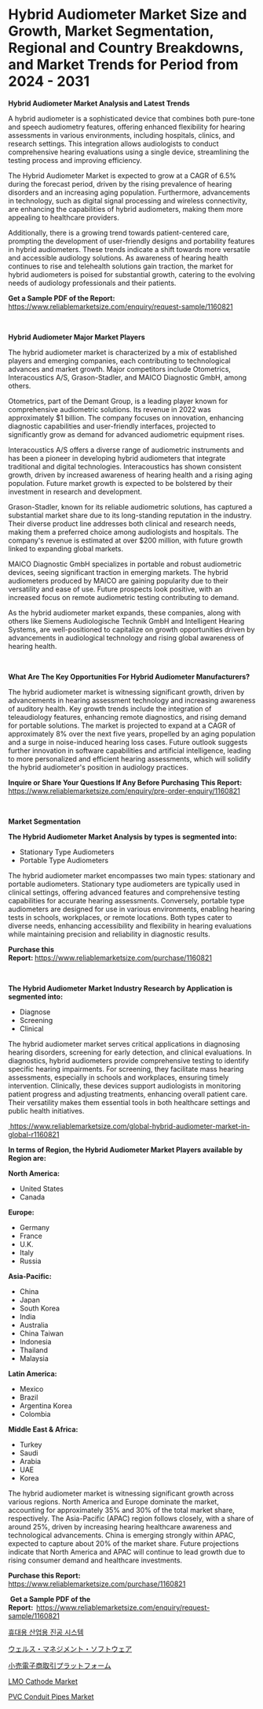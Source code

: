 <p><h1>Hybrid Audiometer Market Size and Growth, Market Segmentation, Regional and Country Breakdowns, and Market Trends for Period from 2024 -  2031</h1></p><p><strong>Hybrid Audiometer Market Analysis and Latest Trends</strong></p>
<p><p>A hybrid audiometer is a sophisticated device that combines both pure-tone and speech audiometry features, offering enhanced flexibility for hearing assessments in various environments, including hospitals, clinics, and research settings. This integration allows audiologists to conduct comprehensive hearing evaluations using a single device, streamlining the testing process and improving efficiency.</p><p>The Hybrid Audiometer Market is expected to grow at a CAGR of 6.5% during the forecast period, driven by the rising prevalence of hearing disorders and an increasing aging population. Furthermore, advancements in technology, such as digital signal processing and wireless connectivity, are enhancing the capabilities of hybrid audiometers, making them more appealing to healthcare providers. </p><p>Additionally, there is a growing trend towards patient-centered care, prompting the development of user-friendly designs and portability features in hybrid audiometers. These trends indicate a shift towards more versatile and accessible audiology solutions. As awareness of hearing health continues to rise and telehealth solutions gain traction, the market for hybrid audiometers is poised for substantial growth, catering to the evolving needs of audiology professionals and their patients.</p></p>
<p><strong>Get a Sample PDF of the Report:&nbsp;</strong> <a href="https://www.reliablemarketsize.com/enquiry/request-sample/1160821">https://www.reliablemarketsize.com/enquiry/request-sample/1160821</a></p>
<p>&nbsp;</p>
<p><strong>Hybrid Audiometer Major Market Players</strong></p>
<p><p>The hybrid audiometer market is characterized by a mix of established players and emerging companies, each contributing to technological advances and market growth. Major competitors include Otometrics, Interacoustics A/S, Grason-Stadler, and MAICO Diagnostic GmbH, among others.</p><p>Otometrics, part of the Demant Group, is a leading player known for comprehensive audiometric solutions. Its revenue in 2022 was approximately $1 billion. The company focuses on innovation, enhancing diagnostic capabilities and user-friendly interfaces, projected to significantly grow as demand for advanced audiometric equipment rises.</p><p>Interacoustics A/S offers a diverse range of audiometric instruments and has been a pioneer in developing hybrid audiometers that integrate traditional and digital technologies. Interacoustics has shown consistent growth, driven by increased awareness of hearing health and a rising aging population. Future market growth is expected to be bolstered by their investment in research and development.</p><p>Grason-Stadler, known for its reliable audiometric solutions, has captured a substantial market share due to its long-standing reputation in the industry. Their diverse product line addresses both clinical and research needs, making them a preferred choice among audiologists and hospitals. The company's revenue is estimated at over $200 million, with future growth linked to expanding global markets.</p><p>MAICO Diagnostic GmbH specializes in portable and robust audiometric devices, seeing significant traction in emerging markets. The hybrid audiometers produced by MAICO are gaining popularity due to their versatility and ease of use. Future prospects look positive, with an increased focus on remote audiometric testing contributing to demand.</p><p>As the hybrid audiometer market expands, these companies, along with others like Siemens Audiologische Technik GmbH and Intelligent Hearing Systems, are well-positioned to capitalize on growth opportunities driven by advancements in audiological technology and rising global awareness of hearing health.</p></p>
<p>&nbsp;</p>
<p><strong>What Are The Key Opportunities For Hybrid Audiometer Manufacturers?</strong></p>
<p><p>The hybrid audiometer market is witnessing significant growth, driven by advancements in hearing assessment technology and increasing awareness of auditory health. Key growth trends include the integration of teleaudiology features, enhancing remote diagnostics, and rising demand for portable solutions. The market is projected to expand at a CAGR of approximately 8% over the next five years, propelled by an aging population and a surge in noise-induced hearing loss cases. Future outlook suggests further innovation in software capabilities and artificial intelligence, leading to more personalized and efficient hearing assessments, which will solidify the hybrid audiometer's position in audiology practices.</p></p>
<p><strong>Inquire or Share Your Questions If Any Before Purchasing This Report:</strong> <a href="https://www.reliablemarketsize.com/enquiry/pre-order-enquiry/1160821">https://www.reliablemarketsize.com/enquiry/pre-order-enquiry/1160821</a></p>
<p>&nbsp;</p>
<p><strong>Market Segmentation</strong></p>
<p><strong>The Hybrid Audiometer Market Analysis by types is segmented into:</strong></p>
<p><ul><li>Stationary Type Audiometers</li><li>Portable Type Audiometers</li></ul></p>
<p><p>The hybrid audiometer market encompasses two main types: stationary and portable audiometers. Stationary type audiometers are typically used in clinical settings, offering advanced features and comprehensive testing capabilities for accurate hearing assessments. Conversely, portable type audiometers are designed for use in various environments, enabling hearing tests in schools, workplaces, or remote locations. Both types cater to diverse needs, enhancing accessibility and flexibility in hearing evaluations while maintaining precision and reliability in diagnostic results.</p></p>
<p><strong>Purchase this Report:&nbsp;</strong><a href="https://www.reliablemarketsize.com/purchase/1160821">https://www.reliablemarketsize.com/purchase/1160821</a></p>
<p>&nbsp;</p>
<p><strong>The Hybrid Audiometer Market Industry Research by Application is segmented into:</strong></p>
<p><ul><li>Diagnose</li><li>Screening</li><li>Clinical</li></ul></p>
<p><p>The hybrid audiometer market serves critical applications in diagnosing hearing disorders, screening for early detection, and clinical evaluations. In diagnostics, hybrid audiometers provide comprehensive testing to identify specific hearing impairments. For screening, they facilitate mass hearing assessments, especially in schools and workplaces, ensuring timely intervention. Clinically, these devices support audiologists in monitoring patient progress and adjusting treatments, enhancing overall patient care. Their versatility makes them essential tools in both healthcare settings and public health initiatives.</p></p>
<p><a href="https://www.reliablemarketsize.com/global-hybrid-audiometer-market-in-global-r1160821">&nbsp;https://www.reliablemarketsize.com/global-hybrid-audiometer-market-in-global-r1160821</a></p>
<p><strong>In terms of Region, the Hybrid Audiometer Market Players available by Region are:</strong></p>
<p>
    <p> <strong> North America: </strong>
        <ul>
            <li>United States</li>
            <li>Canada</li>
        </ul>
        </p> 
    <p> <strong> Europe: </strong>
        <ul>
            <li>Germany</li>
            <li>France</li>
            <li>U.K.</li>
            <li>Italy</li>
            <li>Russia</li>
        </ul>
        </p> 
    <p> <strong> Asia-Pacific: </strong>
        <ul>
            <li>China</li>
            <li>Japan</li>
            <li>South Korea</li>
            <li>India</li>
            <li>Australia</li>
            <li>China Taiwan</li>
            <li>Indonesia</li>
            <li>Thailand</li>
            <li>Malaysia</li>
        </ul>
        </p> 
    <p> <strong> Latin America: </strong>
        <ul>
            <li>Mexico</li>
            <li>Brazil</li>
            <li>Argentina Korea</li>
            <li>Colombia</li>
        </ul>
        </p> 
    <p> <strong> Middle East & Africa: </strong>
        <ul>
            <li>Turkey</li>
            <li>Saudi</li>
            <li>Arabia</li>
            <li>UAE</li>
            <li>Korea</li>
        </ul>
    </p>
    </p>
<p><p>The hybrid audiometer market is witnessing significant growth across various regions. North America and Europe dominate the market, accounting for approximately 35% and 30% of the total market share, respectively. The Asia-Pacific (APAC) region follows closely, with a share of around 25%, driven by increasing hearing healthcare awareness and technological advancements. China is emerging strongly within APAC, expected to capture about 20% of the market share. Future projections indicate that North America and APAC will continue to lead growth due to rising consumer demand and healthcare investments.</p></p>
<p><strong>Purchase this Report: </strong><a href="https://www.reliablemarketsize.com/purchase/1160821">https://www.reliablemarketsize.com/purchase/1160821</a></p>
<p>&nbsp;<strong>Get a Sample PDF of the Report:&nbsp;&nbsp;</strong><a href="https://www.reliablemarketsize.com/enquiry/request-sample/1160821">https://www.reliablemarketsize.com/enquiry/request-sample/1160821</a></p>
<p><strong></strong></p>
<p><p><a href="https://medium.com/@teodoronguyen36/%ED%9C%B4%EB%8C%80%EC%9A%A9-%EC%82%B0%EC%97%85%EC%9A%A9-%EC%A7%84%EA%B3%B5-%EC%8B%9C%EC%8A%A4%ED%85%9C-%EC%8B%9C%EC%9E%A5%EC%9D%98-%EC%A3%BC%EC%9A%94-%EB%8F%99%EC%9D%B8-%EB%B6%84%EC%84%9D-2024%EB%85%84%EB%B6%80%ED%84%B0-2031%EB%85%84%EA%B9%8C%EC%A7%80%EC%9D%98-%EC%8B%9C%EC%9E%A5-%EB%8F%99%ED%96%A5-%EB%B0%8F-%ED%96%A5%ED%9B%84-%EC%A0%84%EB%A7%9D-cbaea413e7fa">휴대용 산업용 진공 시스템</a></p><p><a href="https://medium.com/@johnathonoberbrunner/%E3%82%A6%E3%82%A7%E3%83%AB%E3%82%B9%E3%83%9E%E3%83%8D%E3%82%B8%E3%83%A1%E3%83%B3%E3%83%88%E3%82%BD%E3%83%95%E3%83%88%E3%82%A6%E3%82%A7%E3%82%A2%E5%B8%82%E5%A0%B4%E3%81%AE%E3%83%9E%E3%83%83%E3%83%94%E3%83%B3%E3%82%B0-%E3%83%88%E3%83%AC%E3%83%B3%E3%83%89-%E8%AA%B2%E9%A1%8C-%E3%81%9D%E3%81%97%E3%81%A6%E3%83%96%E3%83%AC%E3%82%A4%E3%82%AF%E3%82%B9%E3%83%AB%E3%83%BC-2024-2031-6d6040fb5734">ウェルス・マネジメント・ソフトウェア</a></p><p><a href="https://medium.com/@johnathonoberbrunner/retail-ecommerce-platform-market-%E3%81%AE%E3%82%B0%E3%83%AD%E3%83%BC%E3%83%90%E3%83%AB%E5%B8%82%E5%A0%B4%E6%A6%82%E8%A6%81%E3%81%AF-%E4%B8%96%E7%95%8C%E3%81%8A%E3%82%88%E3%81%B3%E4%B8%BB%E8%A6%81%E5%B8%82%E5%A0%B4%E3%81%AB%E3%81%8A%E3%81%91%E3%82%8B%E6%A5%AD%E7%95%8C%E3%81%AB%E5%BD%B1%E9%9F%BF%E3%82%92%E4%B8%8E%E3%81%88%E3%82%8B%E4%B8%BB%E8%A6%81%E3%81%AA%E3%83%88%E3%83%AC%E3%83%B3%E3%83%89%E3%81%AB%E3%81%A4%E3%81%84%E3%81%A6-%E7%8B%AC%E8%87%AA%E3%81%AE%E8%A6%96%E7%82%B9%E3%82%92%E6%8F%90%E4%BE%9B%E3%81%97%E3%81%BE%E3%81%99-c33f95f8990f">小売電子商取引プラットフォーム</a></p><p><a href="https://www.linkedin.com/pulse/lmo-cathode-industry-insights-report-analyzing-market-trends-9ueke?trackingId=Lhx94MNHTv2hWCermq4cuw%3D%3D">LMO Cathode Market</a></p><p><a href="https://issuu.com/reportprime-2/docs/pvc-conduit-pipes-market-size-2030._57acdf8f90446c">PVC Conduit Pipes Market</a></p></p>